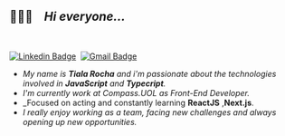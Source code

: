 ## 👩🏾‍💻 _&nbsp;&nbsp;_ _Hi everyone..._ 

</br>

[![Linkedin Badge](https://img.shields.io/badge/-tialarocha-blue?style=flat-square&logo=Linkedin&logoColor=white&link=https://www.linkedin.com/in/tiala-rocha/)](https://www.linkedin.com/in/tiala-rocha/)_&nbsp;&nbsp;_[![Gmail Badge](https://img.shields.io/badge/-tialarocha@gmail.com-c14438?style=flat-square&logo=Gmail&logoColor=white&link=mailto:tialarocha@gmail.com)](mailto:tialarocha@gmail.com)

* _My name is __Tiala Rocha__ and i'm passionate about the technologies involved in __JavaScript__ and __Typecript__._ 
* _I'm currently work at Compass.UOL as Front-End Developer._
* _Focused on acting and constantly learning __ReactJS__ ,__Next.js__.
* _I really enjoy working as a team, facing new challenges and always opening up new opportunities._

<!--
**tialaR/tialaR** is a ✨ _special_ ✨ repository because its `README.md` (this file) appears on your GitHub profile.

Here are some ideas to get you started:

- 🔭 I’m currently working on ...
- 🌱 I’m currently learning ...
- 👯 I’m looking to collaborate on ...
- 🤔 I’m looking for help with ...
- 💬 Ask me about ...
- 📫 How to reach me: ...
- 😄 Pronouns: ...
- ⚡ Fun fact: ...
-->
